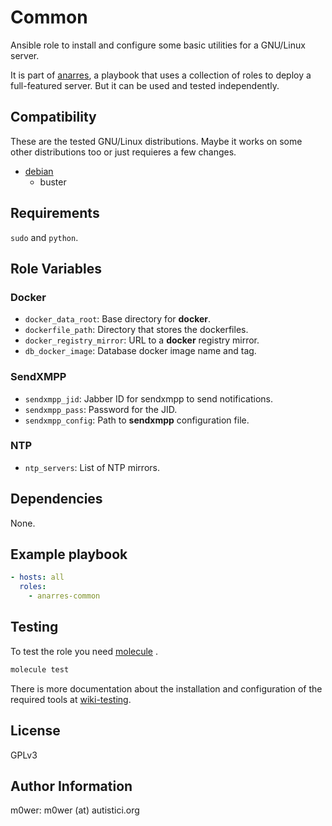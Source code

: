 # Common

Ansible role to install and configure some basic utilities for a GNU/Linux
server.

It is part of [anarres](https://git.hdg.sh/anarres/anarres), a playbook that
uses a collection of roles to deploy a full-featured server. But it can be used
and tested independently.

## Compatibility

These are the tested GNU/Linux distributions. Maybe it works on some other
distributions too or just requieres a few changes.

* [debian](https://www.debian.org/)
	* buster

## Requirements

`sudo` and `python`.

## Role Variables

### Docker

* `docker_data_root`: Base directory for **docker**.
* `dockerfile_path`: Directory that stores the dockerfiles.
* `docker_registry_mirror`: URL to a **docker** registry mirror.
* `db_docker_image`: Database docker image name and tag.

### SendXMPP

* `sendxmpp_jid`: Jabber ID for sendxmpp to send notifications.
* `sendxmpp_pass`: Password for the JID.
* `sendxmpp_config`: Path to **sendxmpp** configuration file.

### NTP

* `ntp_servers`: List of NTP mirrors.

## Dependencies

None.

## Example playbook

```yaml
- hosts: all
  roles:
    - anarres-common
```

## Testing

To test the role you need [molecule](http://molecule.readthedocs.io/en/latest/)
.

```bash
molecule test
```

There is more documentation about the installation and configuration of the
required tools at
[wiki-testing](https://git.hdg.sh/anarres/anarres/wiki/testing).

## License

GPLv3

## Author Information

m0wer: m0wer (at) autistici.org
